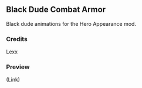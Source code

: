 Black Dude Combat Armor
--------------------------

Black dude animations for the Hero Appearance mod.

### Credits
Lexx

### Preview
(Link)
